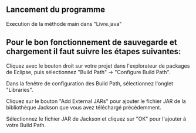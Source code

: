 ## Lancement du programme
Execution de la méthode main dans "Livre.java"

## Pour le bon fonctionnement de sauvegarde et chargement il faut suivre les étapes suivantes:
Cliquez avec le bouton droit sur votre projet dans l'explorateur de packages de Eclipse, puis sélectionnez "Build Path" -> "Configure Build Path".

Dans la fenêtre de configuration des Build Path, sélectionnez l'onglet "Libraries".

Cliquez sur le bouton "Add External JARs" pour ajouter le fichier JAR de la bibliothèque Jackson que vous avez téléchargé précédemment.

Sélectionnez le fichier JAR de Jackson et cliquez sur "OK" pour l'ajouter à votre Build Path.
